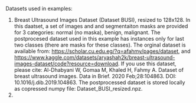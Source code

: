 Datasets used in examples:

1. Breast Ultrasound Images Dataset (Dataset BUSI), resized to 128x128.
   In this daatset, a set of images and and segmentaiton masks are provided for 3 categories: normal (no maska), benign, malignant.
   The postprocesed dataset used in this example has instances only for last two classes (there are masks for these classes).
   The orginal dataset is available from: https://scholar.cu.edu.eg/?q=afahmy/pages/dataset, and https://www.kaggle.com/datasets/aryashah2k/breast-ultrasound-images-dataset/code?resource=download.
   If you use this dataset, please cite: Al-Dhabyani W, Gomaa M, Khaled H, Fahmy A. Dataset of breast ultrasound images. Data in Brief. 2020 Feb;28:104863. DOI: 10.1016/j.dib.2019.104863.
   The postprocessed dataset is stored locally as copressed numpy file: Dataset_BUSI_resized.npz.
3. 
